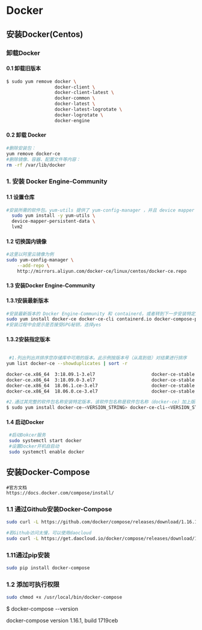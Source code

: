 # Docker



## 安装Docker(Centos)

### 卸载Docker

#### 0.1 卸载旧版本

```sh
$ sudo yum remove docker \
                  docker-client \
                  docker-client-latest \
                  docker-common \
                  docker-latest \
                  docker-latest-logrotate \
                  docker-logrotate \
                  docker-engine
```

#### 0.2 卸载 Docker

```sh
#删除安装包： 
yum remove docker-ce
#删除镜像、容器、配置文件等内容：
rm -rf /var/lib/docker
```

### 1. 安装 Docker Engine-Community

#### 1.1 设置仓库

```sh
#安装所需的软件包。yum-utils 提供了 yum-config-manager ，并且 device mapper 存储驱动程序需要 device-mapper-persistent-data 和 lvm2。
  sudo yum install -y yum-utils \
  device-mapper-persistent-data \
  lvm2
```

#### 1.2 切换国内镜像

```sh
#这里以阿里云镜像为例
sudo yum-config-manager \
    --add-repo \
    http://mirrors.aliyun.com/docker-ce/linux/centos/docker-ce.repo
```

#### 1.3 安装Docker Engine-Community

#### 1.3.1安装最新版本

```sh
#安装最新版本的 Docker Engine-Community 和 containerd，或者转到下一步安装特定版本：
sudo yum install docker-ce docker-ce-cli containerd.io docker-compose-plugin
#安装过程中会提示是否接受GPG秘钥，选择yes
```

#### 1.3.2安装指定版本

```sh
 
 #1.列出列出并排序您存储库中可用的版本。此示例按版本号（从高到低）对结果进行排序
yum list docker-ce --showduplicates | sort -r

docker-ce.x86_64  3:18.09.1-3.el7                     docker-ce-stable
docker-ce.x86_64  3:18.09.0-3.el7                     docker-ce-stable
docker-ce.x86_64  18.06.1.ce-3.el7                    docker-ce-stable
docker-ce.x86_64  18.06.0.ce-3.el7                    docker-ce-stable

#2.通过其完整的软件包名称安装特定版本，该软件包名称是软件包名称（docker-ce）加上版本字符串（第二列），从第一个冒号（:）一直到第一个连字符，并用连字符（-）分隔。例如：docker-ce-18.09.1。
$ sudo yum install docker-ce-<VERSION_STRING> docker-ce-cli-<VERSION_STRING> containerd.io
```

#### 1.4 启动Docker

```sh
 #启动Dokcer服务
 sudo systemctl start docker
 #设置Docker开机自启动
 sudo systemctl enable docker
```



## 安装Docker-Compose

```
#官方文档
https://docs.docker.com/compose/install/
```

### 1.1 通过Github安装Docker-Compose

```sh
sudo curl -L https://github.com/docker/compose/releases/download/1.16.1/docker-compose-`uname -s`-`uname -m` -o /usr/local/bin/docker-compose

#若Github访问太慢，可以使用daocloud
sudo curl -L https://get.daocloud.io/docker/compose/releases/download/1.25.1/docker-compose-`uname -s`-`uname -m` -o /usr/local/bin/docker-compose
```

### 1.11通过pip安装

```sh
sudo pip install docker-compose
```

### 1.2 添加可执行权限

```sh
sudo chmod +x /usr/local/bin/docker-compose
```

$ docker-compose --version

docker-compose version 1.16.1, build 1719ceb